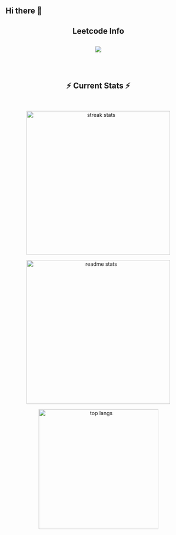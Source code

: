 ## Hi there 👋

<!--
**ueux/Ueux** is a ✨ _special_ ✨ repository because its `README.md` (this file) appears on your GitHub profile.

Here are some ideas to get you started:

- 🔭 I’m currently working on ...
- 🌱 I’m currently learning ...
- 👯 I’m looking to collaborate on ...
- 🤔 I’m looking for help with ...
- 💬 Ask me about ...
- 📫 How to reach me: ...
- 😄 Pronouns: ...
- ⚡ Fun fact: ...
-->
<div align="center"> 
  
<!--   <h2>🐍 Contributions 🐍</h2>
  <img alt="snake eating my contributions" src="https://raw.githubusercontent.com/salesp07/salesp07/output/github-contribution-grid-snake.svg" />
</div> -->

<h2 align="center">Leetcode Info<h2>  
<p align="center"> 
  <img  align=top flex-grow=1 src="https://leetcard.jacoblin.cool/ueu_x?theme=wtf&ext=heatmap" />  
</p>



<br/>
  <h2 align="center">⚡ Current Stats ⚡</h2>
<br>
<p align="center">
  <a href="https://github.com/ueux?tab=repositories">
    <img width=390 src="https://streak-stats.demolab.com/?user=ueux&count_private=true&theme=react&border_radius=10" alt="streak stats"/>
  </a>
</p>
  
<p align="center">
  <a href="https://github.com/ueux#user-activity-overview">
  <img width=390 src="https://github-readme-stats.vercel.app/api?username=ueux&show_icons=true&theme=react&rank_icon=github&border_radius=10" alt="readme stats" />

  </a>
</p>

<p align="center">
  <a href="https://github.com/ueux#user-activity-overview">  <img width=325 align="center" src="https://github-readme-stats.vercel.app/api/top-langs/?username=ueux&hide=HTML&langs_count=8&layout=compact&theme=react&border_radius=10&size_weight=0.5&count_weight=0.5&exclude_repo=github-readme-stats" alt="top langs" />
  </a>
</p>
  <br/>

<br/><br/>


